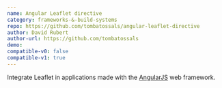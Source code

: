 ```yaml
---
name: Angular Leaflet directive
category: frameworks-&-build-systems
repo: https://github.com/tombatossals/angular-leaflet-directive
author: David Rubert
author-url: https://github.com/tombatossals
demo: 
compatible-v0: false
compatible-v1: true
---
```


Integrate Leaflet in applications made with the <a href="http://angularjs.org/">AngularJS</a> web framework.

